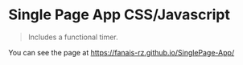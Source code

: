 # Single Page App CSS/Javascript
 >Includes a functional timer.

You can see the page at https://fanais-rz.github.io/SinglePage-App/
